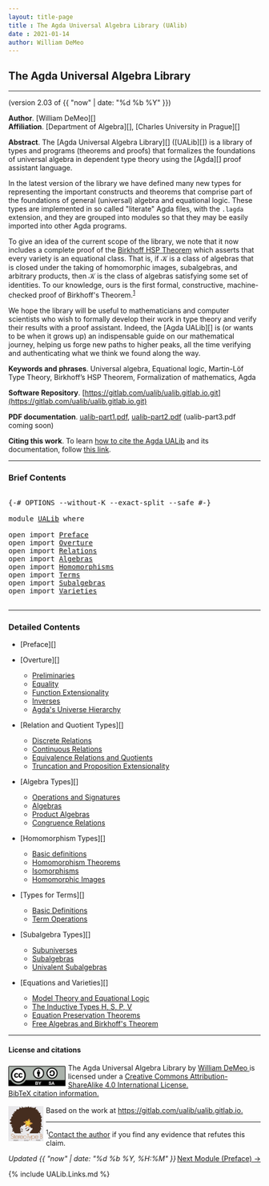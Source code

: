 ```yaml
---
layout: title-page
title : The Agda Universal Algebra Library (UAlib)
date : 2021-01-14
author: William DeMeo
---
```


<!--

FILE      : UALib.lagda
AUTHOR    : William DeMeo  <williamdemeo@gmail.com>
DATED     : 14 Jan 2021
UPDATED   : 15 Jan 2021
COPYRIGHT : (c) 2021 William DeMeo

[The Agda Universal Algebra Library](UALib.html)

LICENSE:

The software in this file is subject to the GNU General Public License v3.0.

See the LICENSE file at https://gitlab.com/ualib/ualib.gitlab.io/-/blob/master/LICENSE

The text other than software is copyright of the author. It can be
used for scholarly purposes subject to the usual academic conventions
of citation.

* The *.lagda files are not meant to be read by people, but rather to be
  type-checked by the Agda proof assistant and to automatically generate html files
  (which are meant to be read by people).

* This is done with the generatehtml file to generate markdown and html files from the
  literate Agda (.lagda) files, and then using jekyll to convert markdown into html.

-->

## <a id="ualib">The Agda Universal Algebra Library</a>

---------------------------------------------------------------------------------

(version 2.03 of {{ "now" | date: "%d %b %Y" }})

**Author**. [William DeMeo][]  
**Affiliation**. [Department of Algebra][], [Charles University in Prague][]

**Abstract**. The [Agda Universal Algebra Library][] ([UALib][]) is a library of types and programs (theorems and proofs) that formalizes the foundations of universal algebra in dependent type theory using the [Agda][] proof assistant language.

In the latest version of the library we have defined many new types for representing the important constructs and theorems that comprise part of the foundations of general (universal) algebra and equational logic. These types are implemented in so called "literate" Agda files, with the `.lagda` extension, and they are grouped into modules so that they may be easily imported into other Agda programs.

To give an idea of the current scope of the library, we note that it now includes a complete proof of the [Birkhoff HSP Theorem](Birkhoff.HSPTheorem.html) which asserts that every variety is an equational class.  That is, if 𝒦 is a class of algebras that is closed under the taking of homomorphic images, subalgebras, and arbitrary products, then 𝒦 is the class of algebras satisfying some set of identities. To our knowledge, ours is the first formal, constructive, machine-checked proof of Birkhoff's Theorem.<sup>[1](UALib.html#fn1)</sup>

We hope the library will be useful to mathematicians and computer scientists who wish to formally develop their work in type theory and verify their results with a proof assistant. Indeed, the [Agda UALib][] is (or wants to be when it grows up) an indispensable guide on our mathematical journey, helping us forge new paths to higher peaks, all the time verifying and authenticating what we think we found along the way.

**Keywords and phrases**. Universal algebra, Equational logic, Martin-Löf Type Theory, Birkhoff’s HSP Theorem, Formalization of mathematics, Agda

**Software Repository**. [https://gitlab.com/ualib/ualib.gitlab.io.git](https://gitlab.com/ualib/ualib.gitlab.io.git)

**PDF documentation**. [ualib-part1.pdf](ualib-part1.pdf), [ualib-part2.pdf](ualib-part2.pdf) (ualib-part3.pdf coming soon)

**Citing this work**. To learn [how to cite the Agda UALib](Preface.html#how-to-cite-the-agda-ualib) and its documentation, follow [this link](Preface.html#how-to-cite-the-agda-ualib).

--------------------------------

### <a id="brief-contents"></a> Brief Contents

<pre class="Agda">

<a id="3629" class="Symbol">{-#</a> <a id="3633" class="Keyword">OPTIONS</a> <a id="3641" class="Pragma">--without-K</a> <a id="3653" class="Pragma">--exact-split</a> <a id="3667" class="Pragma">--safe</a> <a id="3674" class="Symbol">#-}</a>

<a id="3679" class="Keyword">module</a> <a id="3686" href="UALib.html" class="Module">UALib</a> <a id="3692" class="Keyword">where</a>

<a id="3699" class="Keyword">open</a> <a id="3704" class="Keyword">import</a> <a id="3711" href="Preface.html" class="Module">Preface</a>
<a id="3719" class="Keyword">open</a> <a id="3724" class="Keyword">import</a> <a id="3731" href="Overture.html" class="Module">Overture</a>
<a id="3740" class="Keyword">open</a> <a id="3745" class="Keyword">import</a> <a id="3752" href="Relations.html" class="Module">Relations</a>
<a id="3762" class="Keyword">open</a> <a id="3767" class="Keyword">import</a> <a id="3774" href="Algebras.html" class="Module">Algebras</a>
<a id="3783" class="Keyword">open</a> <a id="3788" class="Keyword">import</a> <a id="3795" href="Homomorphisms.html" class="Module">Homomorphisms</a>
<a id="3809" class="Keyword">open</a> <a id="3814" class="Keyword">import</a> <a id="3821" href="Terms.html" class="Module">Terms</a>
<a id="3827" class="Keyword">open</a> <a id="3832" class="Keyword">import</a> <a id="3839" href="Subalgebras.html" class="Module">Subalgebras</a>
<a id="3851" class="Keyword">open</a> <a id="3856" class="Keyword">import</a> <a id="3863" href="Varieties.html" class="Module">Varieties</a>

</pre>

-------------------------------------------

### <a id="detailed-contents"></a> Detailed Contents

- [Preface][]

- [Overture][]
  - [Preliminaries](Overture.Preliminaries.html)
  - [Equality](Overture.Equality.html)
  - [Function Extensionality](Overture.Extensionality.html)
  - [Inverses](Overture.Inverses.html)
  - [Agda's Universe Hierarchy](Overture.Lifts.html)

- [Relation and Quotient Types][]
  - [Discrete Relations](Relations.Discrete.html)
  - [Continuous Relations](Relations.Continuous.html)
  - [Equivalence Relations and Quotients](Relations.Quotients.html)
  - [Truncation and Proposition Extensionality](Relations.Truncation.html)

- [Algebra Types][]
  - [Operations and Signatures](Algebras.Signatures.html)
  - [Algebras](Algebras.Algebras.html)
  - [Product Algebras](Algebras.Products.html)
  - [Congruence Relations](Algebras.Congruences.html)

- [Homomorphism Types][]
  - [Basic definitions](Homomorphisms.Basic.html)
  - [Homomorphism Theorems](Homomorphisms.Noether.html)
  - [Isomorphisms](Homomorphisms.Isomorphisms.html)
  - [Homomorphic Images](Homomorphisms.HomomorphicImages.html)

- [Types for Terms][]
  - [Basic Definitions](Terms.Basic.html)
  - [Term Operations](Terms.Operations.html)

- [Subalgebra Types][]
  - [Subuniverses](Subalgebras.Subuniverses.html)
  - [Subalgebras](Subalgebras.Subalgebras)
  - [Univalent Subalgebras](Subalgebras.Univalent.html)

- [Equations and Varieties][]
  - [Model Theory and Equational Logic](Varieties.EquationalLogic.html)
  - [The Inductive Types H, S, P, V](Varieties.Varieties.html)
  - [Equation Preservation Theorems](Varieties.Preservation.html)
  - [Free Algebras and Birkhoff's Theorem](Varieties.FreeAlgebras.html)

---------------------------------------

#### License and citations

<a rel="license" href="http://creativecommons.org/licenses/by-sa/4.0/">
  <img alt="Creative Commons License" style="border-width:0; float: left; padding:5px 5px 0px 0px" height='40' src="css/by-sa.svg" />
  <!-- <img alt="Creative Commons License" style="border-width:0; float: left; padding:5px 5px 0px 0px" height='40' src="https://i.creativecommons.org/l/by-sa/4.0/88x31.png" /> -->
</a>
<span xmlns:dct="http://purl.org/dc/terms/" property="dct:title">
  The Agda Universal Algebra Library
</span> by
<a xmlns:cc="http://creativecommons.org/ns#" href="https://williamdemeo.gitlab.io/" property="cc:attributionName" rel="cc:attributionURL">
  William DeMeo
</a>
is licensed under a
<a rel="license" href="http://creativecommons.org/licenses/by-sa/4.0/">
  Creative Commons Attribution-ShareAlike 4.0 International License.
</a>
<br />
<a href="https://ualib.gitlab.io/Preface.html#how-to-cite-the-agda-ualib">BibTeX citation information.</a>
<br />
<br />
<a href="https://stereotypeb.gitlab.io"><img alt="stereotypeb" style="border-width:0; float: left; padding:0px 5px 0px 0px;" width='70' src="css/stereotypeb-avatar.png" /></a>
Based on the work at
<a xmlns:dct="http://purl.org/dc/terms/" href="https://gitlab.com/ualib/ualib.gitlab.io" rel="dct:source">
  https://gitlab.com/ualib/ualib.gitlab.io.
</a>

<p></p>

---------------------------------

<span class="footnote" id="fn1"><sup>1</sup>[Contact the author](mailto:williamdemeo@gmail.com) if you find any evidence that refutes this claim.</span>

<p></p>

<span style="float:right;">[Next Module (Preface) →](Preface.html)</span>


<div class="container">
<p>
<i>Updated {{ "now" | date: "%d %b %Y, %H:%M" }}</i>
</p>
</div>


{% include UALib.Links.md %}

